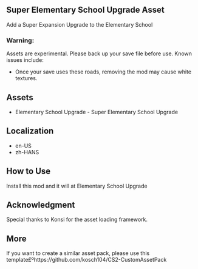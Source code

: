 ## Super Elementary School Upgrade Asset
Add a Super Expansion Upgrade to the Elementary School

### Warning:
Assets are experimental. Please back up your save file before use. Known issues include:
- Once your save uses these roads, removing the mod may cause white textures.

## Assets
- Elementary School Upgrade -  Super Elementary School Upgrade

## Localization
- en-US
- zh-HANS

## How to Use
Install this mod and it will at Elementary School Upgrade

## Acknowledgment
Special thanks to Konsi for the asset loading framework.

## More
If you want to create a similar asset pack, please use this template£ºhttps://github.com/kosch104/CS2-CustomAssetPack
